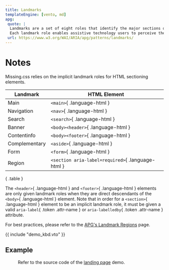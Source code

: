 ```yaml
---
title: Landmarks
templateEngine: [vento, md]
apg:
 quote: |
  Landmarks are a set of eight roles that identify the major sections of a page.
  Each landmark role enables assistive technology users to perceive the start and end of a feature of the high-level page structure that is usually conveyed visually with placement, spacing, color, or borders.
 url: https://www.w3.org/WAI/ARIA/apg/patterns/landmarks/
---
```



# Notes

Missing.css relies on the implicit landmark roles for HTML sectioning elements.

<!-- TODO: How to add <caption>Implicit ARIA Landmark Roles</caption> in markup? -->

| Landmark      | HTML Element                                      |
|---------------|---------------------------------------------------|
| Main          | `<main>`{ .language-html  }                       |
| Navigation    | `<nav>`{ .language-html }                         |
| Search        | `<search>`{ .language-html }                      |
| Banner        | `<body><header>`{ .language-html }                |
| Contentinfo   | `<body><footer>`{ .language-html }                |
| Complementary | `<aside>`{ .language-html }                       |
| Form          | `<form>`{ .language-html }                        |
| Region        | `<section aria-label=required>`{ .language-html } |

{ .table }

The `<header>`{ .language-html } and `<footer>`{ .language-html } elements are only given landmark roles when they are direct descendants of the `<body>`{ .language-html } element.
Note that in order for a `<section>`{ .language-html } element to be an implicit landmark role, it must be given a valid `aria-label`{ .token .attr-name } or `aria-labelledby`{ .token .attr-name } attribute.

For best practices, please refer to the <a href=https://www.w3.org/WAI/ARIA/apg/practices/landmark-regions/>APG's Landmark Regions</a> page.


{{ include "demo_kbd.vto" }}


## Example

<figure>
	<p>
	Refer to the source code of the <a href=/demos/landing-page/>landing page</a> demo.
</figure>
